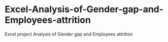 # Excel-Analysis-of-Gender-gap-and-Employees-attrition
Excel project Analysis of Gender gap and Employees attrition
